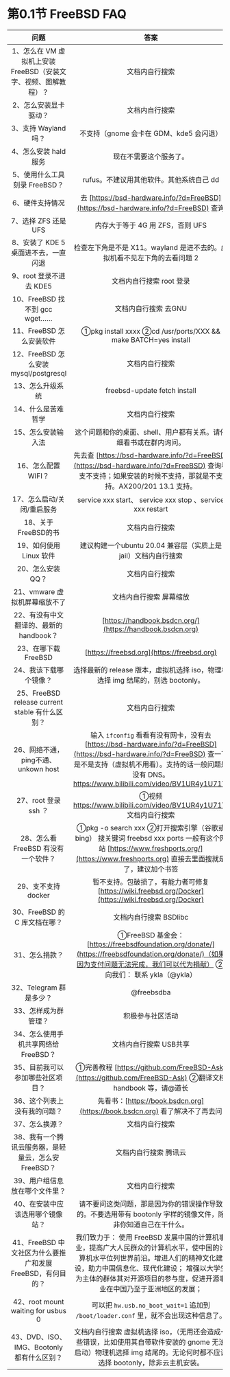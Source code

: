 # 第0.1节 FreeBSD FAQ

|                    问题                    |                                                                                                                    答案                                                                                                                    |
| :--------------------------------------: | :--------------------------------------------------------------------------------------------------------------------------------------------------------------------------------------------------------------------------------------: |
|  1、怎么在 VM 虚拟机上安装 FreeBSD（安装文字、视频、图解教程）？  |                                                                                                                  文档内自行搜索                                                                                                                 |
|                2、怎么安装显卡驱动？               |                                                                                                                  文档内自行搜索                                                                                                                 |
|              3、支持 Wayland 吗？             |                                                                                                        不支持（gnome 会卡在 GDM、kde5 会闪退）                                                                                                       |
|              4、怎么安装 hald 服务              |                                                                                                                现在不需要这个服务了。                                                                                                               |
|            5、使用什么工具刻录 FreeBSD？           |                                                                                                         rufus。不建议用其他软件。其他系统自己 dd                                                                                                         |
|                 6、硬件支持情况                 |                                                                             去 [https://bsd-hardware.info/?d=FreeBSD](https://bsd-hardware.info/?d=FreeBSD) 查询                                                                            |
|              7、选择 ZFS 还是UFS              |                                                                                                          内存大于等于 4G 用 ZFS，否则 UFS                                                                                                          |
|          8、安装了 KDE 5 桌面进不去，一直闪退          |                                                                                                检查左下角是不是 X11。wayland 是进不去的。虚拟机看不见左下角的去看问题 2                                                                                               |
|             9、root 登录不进去 KDE5            |                                                                                                              文档内自行搜索 root 登录                                                                                                             |
|         10、FreeBSD 找不到 gcc wget……        |                                                                                                               文档内自行搜索 去GNU                                                                                                               |
|             11、FreeBSD 怎么安装软件            |                                                                                      ①pkg install xxxx ②cd /usr/ports/XXX && make BATCH=yes install                                                                                      |
|     12、FreeBSD 怎么安装 mysql/postgresql     |                                                                                                                  文档内自行搜索                                                                                                                 |
|                 13、怎么升级系统                |                                                                                                       freebsd-update fetch install                                                                                                       |
|                14、什么是苦难哲学                |                                                                                                                  文档内自行搜索                                                                                                                 |
|                15、怎么安装输入法                |                                                                                                    这个问题和你的桌面、shell、用户都有关系。请仔细看书或在群内询问。                                                                                                   |
|               16、怎么配置 WIFI？              |                                                       先去查 [https://bsd-hardware.info/?d=FreeBSD](https://bsd-hardware.info/?d=FreeBSD) 查询看支不支持；如果安装的时候不支持，那就是不支持。AX200/201 13.1 支持。                                                      |
|              17、怎么启动/关闭/重启服务             |                                                                                         service xxx start、 service xxx stop 、service xxx restart                                                                                         |
|              18、关于FreeBSD的书              |                                                                                                                  文档内自行搜索                                                                                                                 |
|             19、如何使用 Linux 软件             |                                                                                                 建议构建一个ubuntu 20.04 兼容层（实质上是 jail）文档内自行搜索                                                                                                 |
|                20、怎么安装 QQ？               |                                                                                                                  文档内自行搜索                                                                                                                 |
|            21、vmware 虚拟机屏幕缩放不了           |                                                                                                               文档内自行搜索 屏幕缩放                                                                                                               |
|         22、有没有中文翻译的、最新的 handbook？        |                                                                                         [https://handbook.bsdcn.org/](https://handbook.bsdcn.org)                                                                                        |
|              23、在哪下载 FreeBSD             |                                                                                                [https://freebsd.org](https://freebsd.org)                                                                                                |
|               24、我该下载哪个镜像？               |                                                                                           选择最新的 release 版本，虚拟机选择 iso，物理机选择 img 结尾的，别选 bootonly。                                                                                          |
| 25、FreeBSD release current stable 有什么区别？ |                                                                                                                  文档内自行搜索                                                                                                                 |
|        26、网络不通，ping不通、unkown host        | 输入 `ifconfig` 看看有没有网卡，没有去 [https://bsd-hardware.info/?d=FreeBSD](https://bsd-hardware.info/?d=FreeBSD) 查一下是不是支持（虚拟机不用看）。支持的话一般问题是没有 DNS。https://www.bilibili.com/video/BV1UR4y1U71T/ |
|             27、root 登录 ssh ？             |                                                               ①视频 https://www.bilibili.com/video/BV1UR4y1U71T/ 文档内自行搜索                                                               |
|          28、怎么看 FreeBSD 有没有一个软件？         |                                               ①pkg -o search xxx ②打开搜索引擎（谷歌或bing） 搜关键词 freebsd xxx ports 一般有这个网站 [https://www.freshports.org/](https://www.freshports.org) 直接去里面搜就是了，建议加个书签                                              |
|              29、支不支持 docker              |                                                                           暂不支持。包破损了，有能力者可修复 [https://wiki.freebsd.org/Docker](https://wiki.freebsd.org/Docker)                                                                           |
|           30、FreeBSD 的 C 库文档在哪？          |                                                                                                              文档内自行搜索 BSDlibc                                                                                                             |
|                 31、怎么捐款？                 |                                                  ①FreeBSD 基金会：[https://freebsdfoundation.org/donate/](https://freebsdfoundation.org/donate/)（如果因为支付问题无法完成，我们可以代为捐献） ②向我们： 联系 ykla（@ykla）                                                 |
|             32、Telegram 群是多少？            |                                                                                                                @freebsdba                                                                                                                |
|                33、怎样成为群管理？               |                                                                                                                 积极参与社区活动                                                                                                                 |
|          34、怎么使用手机共享网络给 FreeBSD？         |                                                                                                               文档内自行搜索 USB共享                                                                                                              |
|             35、目前我可以参加哪些社区项目？            |                                                                       ①完善教程 [https://github.com/FreeBSD-Ask](https://github.com/FreeBSD-Ask) ②翻译文档 handbook 等，请@道长                                                                       |
|              36、这个列表上没有我的问题？             |                                                                                      先看书：[https://book.bsdcn.org](https://book.bsdcn.org) 看了解决不了再去问                                                                                      |
|                 37、怎么换源？                 |                                                                                                                  文档内自行搜索                                                                                                                 |
|      38、我有一个腾讯云服务器，是轻量云，怎么安 FreeBSD？     |                                                                                                                文档内自行搜索 腾讯云                                                                                                               |
|             39、用户组信息放在哪个文件里？             |                                                                                                                  文档内自行搜索                                                                                                                 |
|             40、在安装中应该选用哪个镜像站？            |                                                                                        请不要问这类问题，那是因为你的错误操作导致的。不要选用带有 bootonly 字样的镜像文件，除非你知道自己在干什么。                                                                                       |
|  41、FreeBSD 中文社区为什么要推广和发展 FreeBSD，有何目的？  |                                                    我们致力于： 使用 FreeBSD 发展中国的计算机事业，提高广大人民群众的计算机水平，使中国的计算机水平位列世界前沿。增进人们的精神文化建设，助力中国信息化、现代化建设； 增强以大学生为主体的群体其对开源项目的参与度，促进开源事业在中国乃至于亚洲地区的发展；                                                    |
|     42、root mount waiting for usbus 0    |                                                                                     可以把 `hw.usb.no_boot_wait=1` 追加到 `/boot/loader.conf` 里，就不会出现这种信息了。                                                                                    |
|      43、DVD、ISO、IMG、Bootonly 都有什么区别？     |                                                                     文档内自行搜索 虚拟机选择 iso，（无用还会造成一些错误，比如使用其自带软件安装的 gnome 无法启动）物理机选择 img 结尾的。无论何时都不应该选择 bootonly，除非云主机安装。                                                                     |
